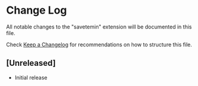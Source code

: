 # Change Log

All notable changes to the "savetemin" extension will be documented in this file.

Check [Keep a Changelog](http://keepachangelog.com/) for recommendations on how to structure this file.

## [Unreleased]

- Initial release
